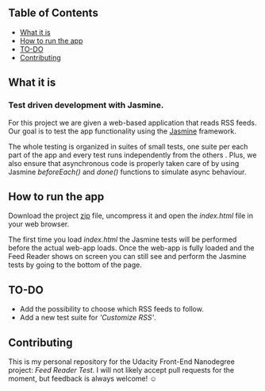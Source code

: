 ## Table of Contents
* [What it is](#what-is)
* [How to run the app](#how-to)
* [TO-DO](#to-do)
* [Contributing](#contributing)

## What it is

### Test driven development with Jasmine.

For this project we are given a web-based application that reads RSS feeds. Our goal is to test the app functionality using the [Jasmine](http://jasmine.github.io/) framework.

The whole testing is organized in suites of small tests, one suite per each part of the app and every test runs independently from the others . Plus, we also ensure that asynchronous code is properly taken care of by using Jasmine *beforeEach()* and *done()* functions to simulate async behaviour.


## How to run the app

Download the project [zip](https://github.com/mechaphysis/frontend-feedreader/archive/master.zip) file, uncompress it and open the *index.html* file in your web browser. 

The first time you load *index.html* the Jasmine tests will be performed before the actual web-app loads. Once the web-app is fully loaded and the Feed Reader shows on screen you can still see and perform the Jasmine tests by going to the bottom of the page.


## TO-DO

* Add the possibility to choose which RSS feeds to follow.
* Add a new test suite for *'Customize RSS'*.  

## Contributing

This is my personal repository for the Udacity  Front-End Nanodegree project: _Feed Reader Test_. I will not likely accept pull requests for the moment, but feedback is always welcome! :relaxed:
